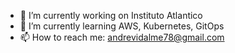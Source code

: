 <!--
[![Top Langs](https://github-readme-stats.vercel.app/api/top-langs/?username=vidalme&langs_count=10&exclude_repo=github.com/vidalme/automation_projects_python&layout=compact)](https://github.com/anuraghazra/github-readme-stats)


**vidalme/vidalme** is a ✨ _special_ ✨ repository because its `README.md` (this file) appears on your GitHub profile.

Here are some ideas to get you started:

- 🔭 I’m currently working on ...
- 🌱 I’m currently learning ...
- 👯 I’m looking to collaborate on ...
- 🤔 I’m looking for help with ...
- 💬 Ask me about ...
- 📫 How to reach me: ...
- 😄 Pronouns: ...
- ⚡ Fun fact: ...
-->

- 🔭 I’m currently working on Instituto Atlantico
- 🌱 I’m currently learning AWS, Kubernetes, GitOps
- 📫 How to reach me: andrevidalme78@gmail.com
